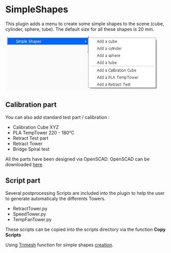 # SimpleShapes

This plugin adds a menu to create some simple shapes to the scene (cube, cylinder, sphere, tube). The default size for all these shapes is 20 mm.

![menu Extensions Simple Shapes](./images/option.jpg)

Calibration part
--

You can also add standard test part / calibration :
- Calibration Cube XYZ
- PLA TempTower 220 - 180°C
- Retract Test part
- Retract Tower
- Bridge Spiral test

All the parts have been designed via OpenSCAD. OpenSCAD can be downloaded [here](http://www.openscad.org/downloads.html)

Script part
--

Several postprocessing Scripts are included into the plugin to help the user to generate automaticaly the differents Towers.

- RetractTower.py
- SpeedTower.py
- TempFanTower.py

These scripts can be copied into the scripts directory via the function **Copy Scripts**


Using [Trimesh](https://github.com/mikedh/trimesh) function for simple shapes [creation](https://github.com/mikedh/trimesh/blob/master/trimesh/creation.py).
